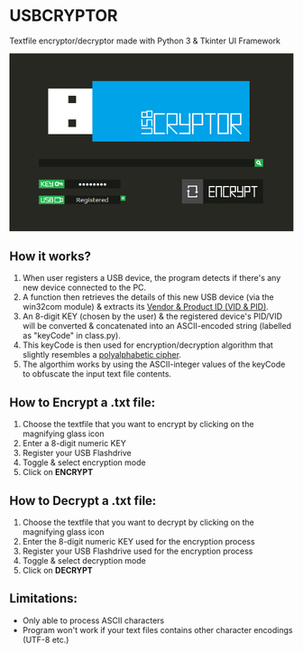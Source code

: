# USBCRYPTOR
Textfile encryptor/decryptor made with Python 3 & Tkinter UI Framework

![ScreenShot](resources/images/screenshot.png)

How it works?
-------
1. When user registers a USB device, the program detects if there's any new device connected to the PC.
2. A function then retrieves the details of this new USB device (via the win32com module) & extracts its [Vendor & Product ID (VID & PID)](http://www.voti.nl/docs/usb-pid.html).
3. An 8-digit KEY (chosen by the user) & the registered device's PID/VID will be converted & concatenated into an ASCII-encoded string (labelled as "keyCode" in class.py).
4. This keyCode is then used for encryption/decryption algorithm that slightly resembles a [polyalphabetic cipher](https://en.wikipedia.org/wiki/Polyalphabetic_cipher).
5. The algorthim works by using the ASCII-integer values of the keyCode to obfuscate the input text file contents.

How to Encrypt a .txt file:
-------
1. Choose the textfile that you want to encrypt by clicking on the magnifying glass icon
2. Enter a 8-digit numeric KEY
3. Register your USB Flashdrive
4. Toggle & select encryption mode
5. Click on **ENCRYPT**

How to Decrypt a .txt file:
-------
1. Choose the textfile that you want to decrypt by clicking on the magnifying glass icon
2. Enter the 8-digit numeric KEY used for the encryption process
3. Register your USB Flashdrive used for the encryption process
4. Toggle & select decryption mode
5. Click on **DECRYPT**

Limitations:
-------
+ Only able to process ASCII characters
+ Program won't work if your text files contains other character encodings (UTF-8 etc.)
